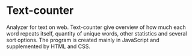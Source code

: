 # Text-counter
Analyzer for text on web. 
Text-counter give overview of how much each word repeats itself, quantity of unique words, other statistics and several sort options. The program is created mainly in JavaScript and supplemented by HTML and CSS. 
